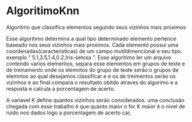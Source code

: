 # AlgoritimoKnn
Algoritmo que classifica elementos segundo seus vizinhos mais proximos

 Esse algoritimo determina a qual tipo determinado elemento pertence baseado 
 nos seus vizinhos mais proximos.
 Cada elemento possui uma coordenadas(caracteristicas) de um campo mutildimencional e seu tipo.
 exemplo " 5.1,3.5,1.4,0.2,Iris-setosa ".
 Esse algoritimo ler um arquivo contendo varios elementos, separa esse elementos em grupos de teste e de treinamento
 onde os elemntos do grupo de teste serão o grupos de elemntos ao qual desejamos classificar e e os de treimentos serão os vizinhos
 e ao final compara o resultado obitdo atraves do algorimo e a resposta e calcula a porcentagem de acerto.

A variavel K define quantos vizinhos serão considerados.
uma conclusão chegada com esse trabalho é que quanto maior o for K maior é o
nivel de ruido nos dados logo a porcentagem de acerto cai;
